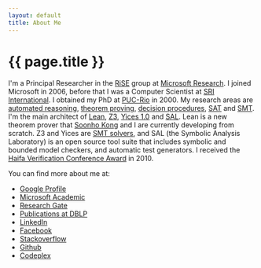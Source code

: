 ```yaml
---
layout: default
title: About Me
---
```


{{ page.title }}
================

I'm a Principal Researcher in the [RiSE](http://research.microsoft.com/en-us/groups/rise) group at [Microsoft Research](http://research.microsoft.com). I joined Microsoft in 2006, before that I was a Computer Scientist at [SRI International](http://www.csl.sri.com/). I obtained my PhD at [PUC-Rio](http://www.puc-rio.br) in 2000. My research areas are [automated reasoning](http://en.wikipedia.org/wiki/Automated_reasoning), [theorem proving](http://en.wikipedia.org/wiki/Theorem_proving), [decision procedures](http://en.wikipedia.org/wiki/Decision_procedure), [SAT](http://en.wikipedia.org/wiki/Boolean_satisfiability_problem) and [SMT](http://en.wikipedia.org/wiki/Satisfiability_Modulo_Theories).
I'm the main architect of [Lean](https://github.com/leodemoura/lean),  [Z3](http://z3.codeplex.com), [Yices 1.0](http://yices.csl.sri.com/) and
[SAL](http://sal.csl.sri.com). Lean is a new theorem prover that [Soonho Kong](http://www.cs.cmu.edu/~soonhok) and I are currently developing from scratch. 
Z3 and Yices are [SMT solvers](http://en.wikipedia.org/wiki/Satisfiability_Modulo_Theories), and SAL (the Symbolic Analysis Laboratory) is an open source tool suite that includes symbolic and bounded model checkers, and automatic test generators.
I received the [Haifa Verification Conference Award](https://www.research.ibm.com/haifa/conferences/hvc2010/award.shtml) in 2010.

You can find more about me at:

- [Google Profile](http://scholar.google.com/citations?user=CwazDKgAAAAJ&amp;hl=en)
- [Microsoft Academic](http://academic.research.microsoft.com/Author/10538133/leonardo-mendonca-de-moura)
- [Research Gate](http://www.researchgate.net/profile/Leonardo_De_Moura/)
- [Publications at DBLP](http://www.informatik.uni-trier.de/~ley/db/indices/a-tree/m/Moura:Leonardo_Mendon=ccedil=a_de.html)
- [LinkedIn](http://www.linkedin.com/profile/view?id=15592114&amp;trk=tab_pro)
- [Facebook](http://facebook.com/leonardo.de.moura)
- [Stackoverflow](http://stackoverflow.com/users/841416/leonardo-de-moura)
- [Github](https://github.com/leodemoura)
- [Codeplex](http://www.codeplex.com/site/users/view/leodemoura)
